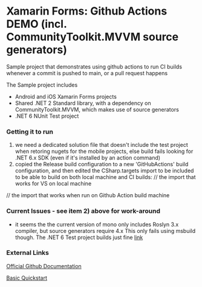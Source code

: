 # Xamarin Forms: Github Actions DEMO (incl. CommunityToolkit.MVVM source generators)

Sample project that demonstrates using github actions to run CI builds whenever a commit is pushed to main, or a pull request happens

The Sample project includes
- Android and iOS Xamarin Forms projects
- Shared .NET 2 Standard library, with a dependency on CommunityToolkit.MVVM, which makes use of source generators
- .NET 6 NUnit Test project

### Getting it to run
1) we need a dedicated solution file that doesn't include the test project when retoring nugets for the mobile projects, else build fails looking for .NET 6.x SDK (even if it's installed by an action command)
2) copied the Release build configuration to a new 'GitHubActions' build configuration, and then edited the CSharp.targets import to be included to be able to build on both local machine and CI builds:
// the import that works for VS on local machine
 <Import Project="$(MSBuildExtensionsPath)\Xamarin\iOS\Xamarin.iOS.CSharp.targets"  Condition="'$(Configuration)'=='Debug' Or '$(Configuration)'=='Release'" />
// the import that works when run on Github Action build machine
  <Import Project="/Library/Frameworks/Xamarin.iOS.framework/Versions/Current/lib/msbuild/iOS/Xamarin.iOS.CSharp.targets" Condition="'$(Configuration)'=='GitHubActions'"/>

### Current Issues - see item 2) above for work-around
- it seems the the current version of mono only includes Roslyn 3.x compiler, but source generators require 4.x
  This only fails using msbuild though. The .NET 6 Test project builds just fine [link](https://github.com/actions/runner-images/issues/5782)

### External Links
[Official Github Documentation](https://docs.github.com/en/actions/automating-builds-and-tests/building-and-testing-xamarin-applications)

[Basic Quickstart](https://levelup.gitconnected.com/using-github-actions-with-ios-and-android-xamarin-apps-693a93b48a61)
